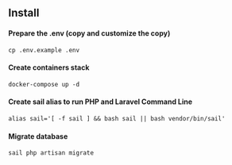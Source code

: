 ## Install

#### Prepare the .env (copy and customize the copy)
```
cp .env.example .env
```

#### Create containers stack
```
docker-compose up -d
```

#### Create sail alias to run PHP and Laravel Command Line
```
alias sail='[ -f sail ] && bash sail || bash vendor/bin/sail'
```

#### Migrate database
```
sail php artisan migrate
```